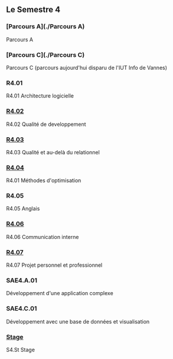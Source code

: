 ## Le Semestre 4


### [Parcours A](./Parcours A)
Parcours A

### [Parcours C](./Parcours C)
Parcours C (parcours aujourd'hui disparu de l'IUT Info de Vannes)

### R4.01
R4.01 Architecture logicielle

### [R4.02](./R4.02)
R4.02 Qualité de developpement

### [R4.03](./R4.03)
R4.03 Qualité et au-delà du relationnel

### [R4.04](./R4.04)
R4.01 Méthodes d'optimisation

### R4.05
R4.05 Anglais

### [R4.06](./R4.06)
R4.06 Communication interne

### [R4.07](./R4.07)
R4.07 Projet personnel et professionnel

### SAE4.A.01
Développement d'une application complexe

### SAE4.C.01
Développement avec une base de données et visualisation

### [Stage](./Stage)
S4.St Stage

